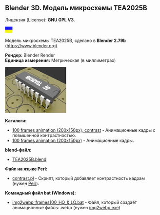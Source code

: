 ## Blender 3D. Модель микросхемы TEA2025B

Лицензия (License): **GNU GPL V3**.

![](https://github.com/drilnet/blender3d-tea2025b/blob/master/UA.png)

Модель микросхемы TEA2025B, сделано в **Blender 2.79b** (https://www.blender.org).

**Рендер:** Blender Render
<br>
**Единица измерения:** Метрическая (в миллиметрах)

![](https://github.com/drilnet/blender3d-tea2025b/blob/master/StDIP16-TEA2025B.%20Ver.%203/TEA2025B%2C%20contrast%20LQ.webp)

**Каталоги:**

* [100 frames animation (200x150px), contrast](https://github.com/drilnet/blender3d-tea2025b/tree/master/StDIP16-TEA2025B.%20Ver.%203/100%20frames%20animation%20(200x150px)%2C%20contrast "Перейти в каталог") - Анимационные кадры с повышенной контрастностью.
* [100 frames animation (200x150px)](https://github.com/drilnet/blender3d-tea2025b/tree/master/StDIP16-TEA2025B.%20Ver.%203/100%20frames%20animation%20(200x150px) "Перейти в каталог") - Анимационные кадры.

**blend-файл:**

* [TEA2025B.blend](https://github.com/drilnet/blender3d-tea2025b/blob/master/StDIP16-TEA2025B.%20Ver.%203/TEA2025B.blend "Файл Blender'a")

**Файл на языке Perl:**

* [contrast.pl](https://github.com/drilnet/blender3d-tea2025b/blob/master/StDIP16-TEA2025B.%20Ver.%203/contrast.pl "Текстовый файл (кодировка UTF-8)") - Скрипт, который добавляет контрастность кадрам (нужен [Perl](http://www.perl.org/ "Перейти на сайт Perl")).

**Командный файл bat (Windows):**

* [img2webp_frames100_HQ_& LQ.bat](https://github.com/drilnet/blender3d-tea2025b/blob/master/StDIP16-TEA2025B.%20Ver.%203/img2webp_frames100_HQ_%26_LQ.bat) - Файл, который создаёт анимационные файлы .webp (нужен [img2webp.exe](https://storage.googleapis.com/downloads.webmproject.org/releases/webp/libwebp-1.0.2-rc1-windows-x86-no-wic.zip "Архив где есть img2webp.exe"))
